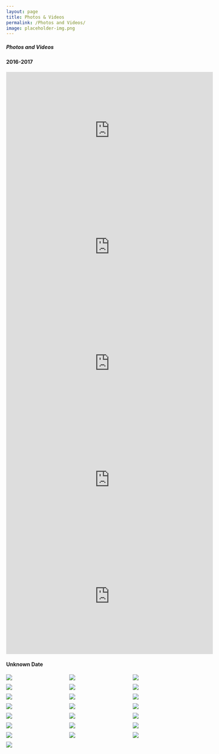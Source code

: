 ```yaml
---
layout: page
title: Photos & Videos
permalink: /Photos and Videos/
image: placeholder-img.png
---
```


##### Photos and Videos
#### 2016-2017
<iframe width="560" height="315" src="https://www.youtube.com/embed/RX3T42Xe1NU" title="YouTube video player" frameborder="0" allow="accelerometer; autoplay; clipboard-write; encrypted-media; gyroscope; picture-in-picture; web-share" allowfullscreen></iframe>
<iframe width="560" height="315" src="https://www.youtube.com/embed/_f6xDFCEGzg" title="YouTube video player" frameborder="0" allow="accelerometer; autoplay; clipboard-write; encrypted-media; gyroscope; picture-in-picture; web-share" allowfullscreen></iframe>
<iframe width="560" height="315" src="https://www.youtube.com/embed/FywVrrZg-mU" title="YouTube video player" frameborder="0" allow="accelerometer; autoplay; clipboard-write; encrypted-media; gyroscope; picture-in-picture; web-share" allowfullscreen></iframe>
<iframe width="560" height="315" src="https://www.youtube.com/embed/nsuDLy6U218" title="YouTube video player" frameborder="0" allow="accelerometer; autoplay; clipboard-write; encrypted-media; gyroscope; picture-in-picture; web-share" allowfullscreen></iframe>
<iframe width="560" height="315" src="https://www.youtube.com/embed/TUPkboQRilM" title="YouTube video player" frameborder="0" allow="accelerometer; autoplay; clipboard-write; encrypted-media; gyroscope; picture-in-picture; web-share" allowfullscreen></iframe>

#### Unknown Date
<!--OldSite Home Page(Above 2020 Season Events Text) -->
<div style="display:grid;grid-gap:10px;grid-template-columns:repeat(3, 1fr)">
<img style="margin-top:0px;margin-bottom:0px" src="{{site.baseurl}}\images\ohp-ayt\ohp-ayt-1.jpg">
<img style="margin-top:0px;margin-bottom:0px" src="{{site.baseurl}}\images\ohp-ayt\ohp-ayt-2.jpg">
<img style="margin-top:0px;margin-bottom:0px" src="{{site.baseurl}}\images\ohp-ayt\ohp-ayt-3.jpg">
<img style="margin-top:0px;margin-bottom:0px" src="{{site.baseurl}}\images\ohp-ayt\ohp-ayt-4.jpg">
<img style="margin-top:0px;margin-bottom:0px" src="{{site.baseurl}}\images\ohp-ayt\ohp-ayt-8.jpg">
<img style="margin-top:0px;margin-bottom:0px" src="{{site.baseurl}}\images\ohp-ayt\ohp-ayt-11.jpg">
<img style="margin-top:0px;margin-bottom:0px" src="{{site.baseurl}}\images\ohp-ayt\ohp-ayt-5.jpg">
<img style="margin-top:0px;margin-bottom:0px" src="{{site.baseurl}}\images\ohp-ayt\ohp-ayt-6.jpg">
<img style="margin-top:0px;margin-bottom:0px" src="{{site.baseurl}}\images\ohp-ayt\ohp-ayt-7.jpg">
<img style="margin-top:0px;margin-bottom:0px" src="{{site.baseurl}}\images\ohp-ayt\ohp-ayt-9.jpg">
<img style="margin-top:0px;margin-bottom:0px" src="{{site.baseurl}}\images\ohp-ayt\ohp-ayt-10.jpg">
<img style="margin-top:0px;margin-bottom:0px" src="{{site.baseurl}}\images\ohp-ayt\ohp-ayt-12.jpg">
<img style="margin-top:0px;margin-bottom:0px" src="{{site.baseurl}}\images\ohp-ayt\ohp-ayt-11.jpg">
<img style="margin-top:0px;margin-bottom:0px" src="{{site.baseurl}}\images\ohp-ayt\ohp-ayt-13.jpg">
<img style="margin-top:0px;margin-bottom:0px" src="{{site.baseurl}}\images\ohp-ayt\ohp-ayt-18.jpg">
<img style="margin-top:0px;margin-bottom:0px" src="{{site.baseurl}}\images\ohp-ayt\ohp-ayt-14.jpg">
<img style="margin-top:0px;margin-bottom:0px" src="{{site.baseurl}}\images\ohp-ayt\ohp-ayt-15.jpg">
<img style="margin-top:0px;margin-bottom:0px" src="{{site.baseurl}}\images\ohp-ayt\ohp-ayt-16.jpg">
<img style="margin-top:0px;margin-bottom:0px" src="{{site.baseurl}}\images\ohp-ayt\ohp-ayt-17.jpg">
<img style="margin-top:0px;margin-bottom:0px" src="{{site.baseurl}}\images\ohp-ayt\ohp-ayt-19.jpg">
<img style="margin-top:0px;margin-bottom:0px" src="{{site.baseurl}}\images\ohp-ayt\ohp-ayt-20.jpg">
<img style="margin-top:0px;margin-bottom:0px" src="{{site.baseurl}}\images\ohp-ayt\ohp-ayt-21.jpg">

</div>